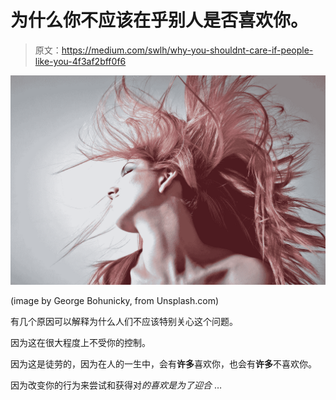 # 为什么你不应该在乎别人是否喜欢你。

> 原文：<https://medium.com/swlh/why-you-shouldnt-care-if-people-like-you-4f3af2bff0f6>

![](img/e9f0af09b75cdc1c99f0c9b22da9757e.png)

(image by George Bohunicky, from Unsplash.com)

有几个原因可以解释为什么人们不应该特别关心这个问题。

因为这在很大程度上不受你的控制。

因为这是徒劳的，因为在人的一生中，会有**许多**喜欢你，也会有**许多**不喜欢你。

因为改变你的行为来尝试和获得对*的喜欢是为了迎合* …